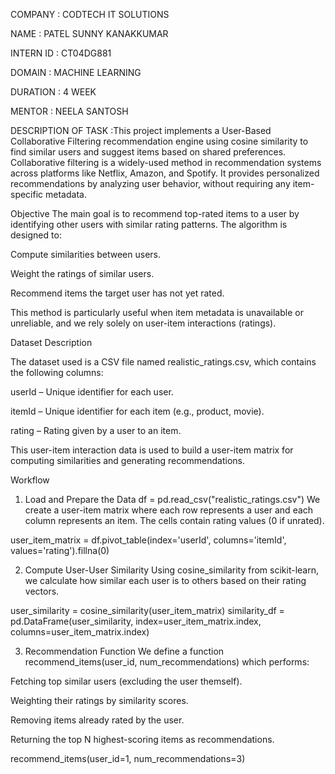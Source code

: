 COMPANY : CODTECH IT SOLUTIONS

NAME : PATEL SUNNY KANAKKUMAR

INTERN ID : CT04DG881

DOMAIN : MACHINE LEARNING

DURATION : 4 WEEK

MENTOR : NEELA SANTOSH

DESCRIPTION OF TASK :This project implements a User-Based Collaborative Filtering recommendation engine using cosine similarity to find similar users and suggest items based on shared preferences. Collaborative filtering is a widely-used method in recommendation systems across platforms like Netflix, Amazon, and Spotify. It provides personalized recommendations by analyzing user behavior, without requiring any item-specific metadata.

  Objective
The main goal is to recommend top-rated items to a user by identifying other users with similar rating patterns. The algorithm is designed to:

Compute similarities between users.

Weight the ratings of similar users.

Recommend items the target user has not yet rated.

This method is particularly useful when item metadata is unavailable or unreliable, and we rely solely on user-item interactions (ratings).

  Dataset Description
  
The dataset used is a CSV file named realistic_ratings.csv, which contains the following columns:

userId – Unique identifier for each user.

itemId – Unique identifier for each item (e.g., product, movie).

rating – Rating given by a user to an item.

This user-item interaction data is used to build a user-item matrix for computing similarities and generating recommendations.

  Workflow
  
1. Load and Prepare the Data
df = pd.read_csv("realistic_ratings.csv")
We create a user-item matrix where each row represents a user and each column represents an item. The cells contain rating values (0 if unrated).

user_item_matrix = df.pivot_table(index='userId', columns='itemId', values='rating').fillna(0)

2. Compute User-User Similarity
Using cosine_similarity from scikit-learn, we calculate how similar each user is to others based on their rating vectors.

user_similarity = cosine_similarity(user_item_matrix)
similarity_df = pd.DataFrame(user_similarity, index=user_item_matrix.index, columns=user_item_matrix.index)

3. Recommendation Function
We define a function recommend_items(user_id, num_recommendations) which performs:

Fetching top similar users (excluding the user themself).

Weighting their ratings by similarity scores.

Removing items already rated by the user.

Returning the top N highest-scoring items as recommendations.

recommend_items(user_id=1, num_recommendations=3)
